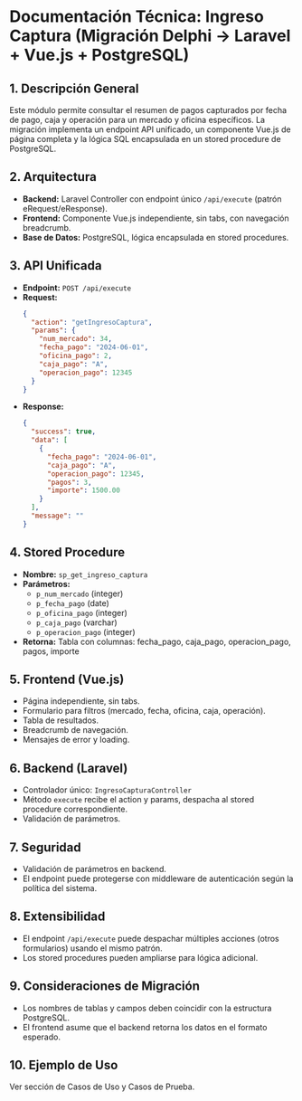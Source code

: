 # Documentación Técnica: Ingreso Captura (Migración Delphi → Laravel + Vue.js + PostgreSQL)

## 1. Descripción General
Este módulo permite consultar el resumen de pagos capturados por fecha de pago, caja y operación para un mercado y oficina específicos. La migración implementa un endpoint API unificado, un componente Vue.js de página completa y la lógica SQL encapsulada en un stored procedure de PostgreSQL.

## 2. Arquitectura
- **Backend:** Laravel Controller con endpoint único `/api/execute` (patrón eRequest/eResponse).
- **Frontend:** Componente Vue.js independiente, sin tabs, con navegación breadcrumb.
- **Base de Datos:** PostgreSQL, lógica encapsulada en stored procedures.

## 3. API Unificada
- **Endpoint:** `POST /api/execute`
- **Request:**
  ```json
  {
    "action": "getIngresoCaptura",
    "params": {
      "num_mercado": 34,
      "fecha_pago": "2024-06-01",
      "oficina_pago": 2,
      "caja_pago": "A",
      "operacion_pago": 12345
    }
  }
  ```
- **Response:**
  ```json
  {
    "success": true,
    "data": [
      {
        "fecha_pago": "2024-06-01",
        "caja_pago": "A",
        "operacion_pago": 12345,
        "pagos": 3,
        "importe": 1500.00
      }
    ],
    "message": ""
  }
  ```

## 4. Stored Procedure
- **Nombre:** `sp_get_ingreso_captura`
- **Parámetros:**
  - `p_num_mercado` (integer)
  - `p_fecha_pago` (date)
  - `p_oficina_pago` (integer)
  - `p_caja_pago` (varchar)
  - `p_operacion_pago` (integer)
- **Retorna:** Tabla con columnas: fecha_pago, caja_pago, operacion_pago, pagos, importe

## 5. Frontend (Vue.js)
- Página independiente, sin tabs.
- Formulario para filtros (mercado, fecha, oficina, caja, operación).
- Tabla de resultados.
- Breadcrumb de navegación.
- Mensajes de error y loading.

## 6. Backend (Laravel)
- Controlador único: `IngresoCapturaController`
- Método `execute` recibe el action y params, despacha al stored procedure correspondiente.
- Validación de parámetros.

## 7. Seguridad
- Validación de parámetros en backend.
- El endpoint puede protegerse con middleware de autenticación según la política del sistema.

## 8. Extensibilidad
- El endpoint `/api/execute` puede despachar múltiples acciones (otros formularios) usando el mismo patrón.
- Los stored procedures pueden ampliarse para lógica adicional.

## 9. Consideraciones de Migración
- Los nombres de tablas y campos deben coincidir con la estructura PostgreSQL.
- El frontend asume que el backend retorna los datos en el formato esperado.

## 10. Ejemplo de Uso
Ver sección de Casos de Uso y Casos de Prueba.
